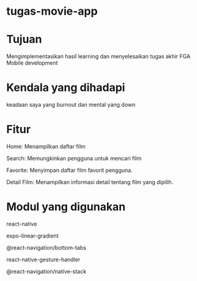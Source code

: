 # tugas-movie-app

# Tujuan
Mengimplementasikan hasil learning dan menyelesaikan tugas akhir FGA Mobile development 
# Kendala yang dihadapi
keadaan saya yang burnout dan mental yang down 
# Fitur
Home: Menampilkan daftar film

Search: Memungkinkan pengguna untuk mencari film

Favorite: Menyimpan daftar film favorit pengguna.

Detail Film: Menampilkan informasi detail tentang film yang dipilih.

# Modul yang digunakan
react-native

expo-linear-gradient

@react-navigation/bottom-tabs

react-native-gesture-handler

@react-navigation/native-stack

 



